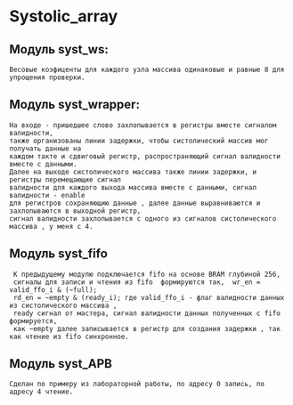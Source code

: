 # Systolic_array

## Модуль syst_ws: 
    Весовые коэфиценты для каждого узла массива одинаковые и равные 8 для упрощения проверки.

## Модуль syst_wrapper: 
    На входе - пришедшее слово захлопывается в регистры вместе сигналом валидности, 
    также организованы линии задержки, чтобы систолический массив мог получать данные на 
    каждом такте и сдвиговый регистр, распространяющий сигнал валидности вместе с данными.
    Далее на выходе систолического массива также линии задержки, и регистры перемещающие сигнал
    валидности для каждого выхода массива вместе с данными, сигнал валидности - enable 
    для регистров сохраняющию данные , далее данные выравниваются и захлопываются в выходной регистр, 
    сигнал валидности захлопывается с одного из сигналов систолического массива , у меня с 4.
    
## Модуль syst_fifo
     К предыдущему модулю подключается fifo на основе BRAM глубиной 256, 
     сигналы для записи и чтения из fifo  формируются так,  wr_en = valid_ffo_i & (~full);
     rd_en = ~empty & (ready_i); где valid_ffo_i - флаг валидности данных из систолического массива ,  
     ready сигнал от мастера, сигнал валидности данных полученных с fifo формируется, 
     как ~empty далее записывается в регистр для создания задержки , так как чтение из fifo синхронное.

## Модуль syst_APB 
    Сделан по примеру из лабораторной работы, по адресу 0 запись, по адресу 4 чтение. 
    

  

  
